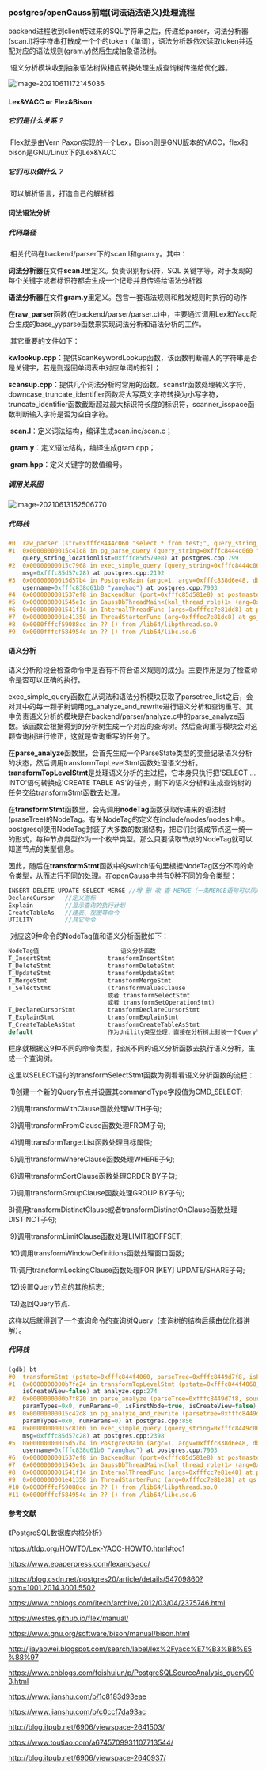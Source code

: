 ### postgres/openGauss前端(词法语法语义)处理流程

​	backend进程收到client传过来的SQL字符串之后，传递给parser，词法分析器(scan.l)将字符串打散成一个个的token（单词），语法分析器依次读取token并适配对应的语法规则(gram.y)然后生成抽象语法树。

​	语义分析模块收到抽象语法树做相应转换处理生成查询树传递给优化器。

![image-20210611172145036](structure.png)

#### Lex&YACC or Flex&Bison

##### 	它们是什么关系？

​		Flex就是由Vern Paxon实现的一个Lex，Bison则是GNU版本的YACC，flex和bison是GNU/Linux下的Lex&YACC

##### 	它们可以做什么？

​		可以解析语言，打造自己的解析器

#### 词法语法分析

##### 	代码路径

​		相关代码在backend/parser下的scan.l和gram.y。其中：

​		**词法分析器**在文件**scan.l**里定义。负责识别标识符，SQL 关键字等，对于发现的每个关键字或者标识符都会生成一个记号并且传递给语法分析器

​		**语法分析器**在文件**gram.y**里定义。包含一套语法规则和触发规则时执行的动作

​		在**raw_parser**函数(在backend/parser/parser.c)中，主要通过调用Lex和Yacc配合生成的base_yyparse函数来实现词法分析和语法分析的工作。

​		其它重要的文件如下：

​		**kwlookup.cpp**：提供ScanKeywordLookup函数，该函数判断输入的字符串是否是关键字，若是则返回单词表中对应单词的指针；

​		**scansup.cpp**：提供几个词法分析时常用的函数。scanstr函数处理转义字符，downcase_truncate_identifier函数将大写英文字符转换为小写字符，truncate_identifier函数截断超过最大标识符长度的标识符，scanner_isspace函数判断输入字符是否为空白字符。

​		**scan.l**：定义词法结构，编译生成scan.inc/scan.c；

​		**gram.y**：定义语法结构，编译生成gram.cpp；

​		**gram.hpp**：定义关键字的数值编号。

##### 	调用关系图

![image-20210613152506770](flow.png)

##### 	代码栈

```c++
#0  raw_parser (str=0xfffc8444c060 "select * from test;", query_string_locationlist=0xfffc85d579e8) at parser.cpp:44
#1  0x00000000015c41c8 in pg_parse_query (query_string=0xfffc8444c060 "select * from test;",
    query_string_locationlist=0xfffc85d579e8) at postgres.cpp:799
#2  0x00000000015c7968 in exec_simple_query (query_string=0xfffc8444c060 "select * from test;", messageType=QUERY_MESSAGE,
    msg=0xfffc85d57c28) at postgres.cpp:2192
#3  0x00000000015d57b4 in PostgresMain (argc=1, argv=0xfffc838d6e48, dbname=0xfffc838d61f8 "postgres",
    username=0xfffc838d61b0 "yanghao") at postgres.cpp:7903
#4  0x0000000001537ef8 in BackendRun (port=0xfffc85d581e8) at postmaster.cpp:6989
#5  0x0000000001545e1c in GaussDbThreadMain<(knl_thread_role)1> (arg=0xfffcc7e81dd8) at postmaster.cpp:10164
#6  0x0000000001541f14 in InternalThreadFunc (args=0xfffcc7e81dd8) at postmaster.cpp:10629
#7  0x0000000001e41358 in ThreadStarterFunc (arg=0xfffcc7e81dc8) at gs_thread.cpp:377
#8  0x0000fffcf59088cc in ?? () from /lib64/libpthread.so.0
#9  0x0000fffcf584954c in ?? () from /lib64/libc.so.6
```

#### 语义分析

​	语义分析阶段会检查命令中是否有不符合语义规则的成分。主要作用是为了检查命令是否可以正确的执行。

​	exec_simple_query函数在从词法和语法分析模块获取了parsetree_list之后，会对其中的每一颗子树调用pg_analyze_and_rewrite进行语义分析和查询重写。其中负责语义分析的模块是在backend/parser/analyze.c中的parse_analyze函数。该函数会根据得到的分析树生成一个对应的查询树。然后查询重写模块会对这颗查询树进行修正，这就是查询重写的任务了。

​	在**parse_analyze**函数里，会首先生成一个ParseState类型的变量记录语义分析的状态，然后调用transformTopLevelStmt函数处理语义分析。**transformTopLevelStmt**是处理语义分析的主过程，它本身只执行把'SELECT ... INTO'语句转换成'CREATE TABLE AS'的任务，剩下的语义分析和生成查询树的任务交给transformStmt函数去处理。

​	在**transformStmt**函数里，会先调用**nodeTag**函数获取传进来的语法树(praseTree)的NodeTag。有关NodeTag的定义在include/nodes/nodes.h中。postgresql使用NodeTag封装了大多数的数据结构，把它们封装成节点这一统一的形式，每种节点类型作为一个枚举类型。那么只要读取节点的NodeTag就可以知道节点的类型信息。

​	因此，随后在**transformStmt**函数中的switch语句里根据NodeTag区分不同的命令类型，从而进行不同的处理。在openGauss中共有9种不同的命令类型：

```c
INSERT DELETE UPDATE SELECT MERGE //增 删 改 查 MERGE（一条MERGE语句可以同时完成对一个张表的更新，插入和删除三种操作）
DeclareCursor   //定义游标
Explain         //显示查询的执行计划
CreateTableAs   //建表、视图等命令
UTILITY         //其它命令
```

​	对应这9种命令的NodeTag值和语义分析函数如下：

```c
NodeTag值                       语义分析函数
T_InsertStmt                transformInsertStmt
T_DeleteStmt                transformDeleteStmt
T_UpdateStmt                transformUpdateStmt
T_MergeStmt                 transformMergeStmt
T_SelectStmt                (transformValuesClause 
                            或者 transformSelectStmt 
                            或者 transformSetOperationStmt)
T_DeclareCursorStmt         transformDeclareCursorStmt
T_ExplainStmt               transformExplainStmt
T_CreateTableAsStmt         transformCreateTableAsStmt
default                     作为Unility类型处理，直接在分析树上封装一个Query节点返回
```

​	程序就根据这9种不同的命令类型，指派不同的语义分析函数去执行语义分析，生成一个查询树。

​	这里以SELECT语句的transformSelectStmt函数为例看看语义分析函数的流程：

​		1)创建一个新的Query节点并设置其commandType字段值为CMD_SELECT;

​		2)调用transformWithClause函数处理WITH子句;

​		3)调用transformFromClause函数处理FROM子句;

​		4)调用transformTargetList函数处理目标属性;

​		5)调用transformWhereClause函数处理WHERE子句;

​		6)调用transformSortClause函数处理ORDER BY子句;

​		7)调用transformGroupClause函数处理GROUP BY子句;

​		8)调用transformDistinctClause或者transformDistinctOnClause函数处理DISTINCT子句;

​		9)调用transformLimitClause函数处理LIMIT和OFFSET;

​		10)调用transformWindowDefinitions函数处理窗口函数;

​		11)调用transformLockingClause函数处理FOR [KEY] UPDATE/SHARE子句;

​		12)设置Query节点的其他标志;

​		13)返回Query节点.

​	这样以后就得到了一个查询命令的查询树Query（查询树的结构后续由优化器讲解）。

##### 	代码栈

```C
(gdb) bt
#0  transformStmt (pstate=0xfffc844f4060, parseTree=0xfffc8449d7f8, isFirstNode=true, isCreateView=false) at analyze.cpp:283
#1  0x0000000000b7fe24 in transformTopLevelStmt (pstate=0xfffc844f4060, parseTree=0xfffc8449d7f8, isFirstNode=true,
    isCreateView=false) at analyze.cpp:274
#2  0x0000000000b7f820 in parse_analyze (parseTree=0xfffc8449d7f8, sourceText=0xfffc8449c060 "select * from test;",
    paramTypes=0x0, numParams=0, isFirstNode=true, isCreateView=false) at analyze.cpp:148
#3  0x00000000015c42d8 in pg_analyze_and_rewrite (parsetree=0xfffc8449d7f8, query_string=0xfffc8449c060 "select * from test;",
    paramTypes=0x0, numParams=0) at postgres.cpp:856
#4  0x00000000015c8160 in exec_simple_query (query_string=0xfffc8449c060 "select * from test;", messageType=QUERY_MESSAGE,
    msg=0xfffc85d57c28) at postgres.cpp:2398
#5  0x00000000015d57b4 in PostgresMain (argc=1, argv=0xfffc838d6e48, dbname=0xfffc838d61f8 "postgres",
    username=0xfffc838d61b0 "yanghao") at postgres.cpp:7903
#6  0x0000000001537ef8 in BackendRun (port=0xfffc85d581e8) at postmaster.cpp:6989
#7  0x0000000001545e1c in GaussDbThreadMain<(knl_thread_role)1> (arg=0xfffcc7e81e48) at postmaster.cpp:10164
#8  0x0000000001541f14 in InternalThreadFunc (args=0xfffcc7e81e48) at postmaster.cpp:10629
#9  0x0000000001e41358 in ThreadStarterFunc (arg=0xfffcc7e81e38) at gs_thread.cpp:377
#10 0x0000fffcf59088cc in ?? () from /lib64/libpthread.so.0
#11 0x0000fffcf584954c in ?? () from /lib64/libc.so.6
```

#### 参考文献

《PostgreSQL数据库内核分析》

https://tldp.org/HOWTO/Lex-YACC-HOWTO.html#toc1

https://www.epaperpress.com/lexandyacc/

https://blog.csdn.net/postgres20/article/details/54709860?spm=1001.2014.3001.5502

https://www.cnblogs.com/itech/archive/2012/03/04/2375746.html

https://westes.github.io/flex/manual/

https://www.gnu.org/software/bison/manual/bison.html

http://jiayaowei.blogspot.com/search/label/lex%2Fyacc%E7%B3%BB%E5%88%97

https://www.cnblogs.com/feishujun/p/PostgreSQLSourceAnalysis_query003.html

https://www.jianshu.com/p/1c8183d93eae

https://www.jianshu.com/p/c0ccf7da93ac

http://blog.itpub.net/6906/viewspace-2641503/

https://www.toutiao.com/a6745709931107713544/

http://blog.itpub.net/6906/viewspace-2640937/

